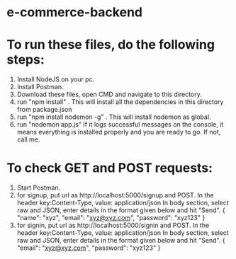 # e-commerce-backend

# To run these files, do the following steps:
1. Install NodeJS on your pc.
2. Install Postman.
3. Download these files, open CMD and navigate to this directory.
4. run "npm install" . This will install all the dependencies in this directory from package.json
5. run "npm install nodemon -g" . This will install nodemon as global.
6. run "nodemon app.js"
If it logs successful messages on the console, it means everything is installed properly and you are ready to go.
If not, call me.

# To check GET and POST requests:
1. Start Postman.
2. for signup, put url as http://localhost:5000/signup and POST. In the header key:Content-Type, value: application/json
In body section, select raw and JSON, enter details in the format given below and hit "Send".
{
	"name": "xyz",
	"email": "xyz@xyz.com",
	"password": "xyz123"
}
3. for signin, put url as http://localhost:5000/signin and POST. In the header key:Content-Type, value: application/json
In body section, select raw and JSON, enter details in the format given below and hit "Send".
{
	"email": "xyz@xyz.com",
	"password": "xyz123"
}
